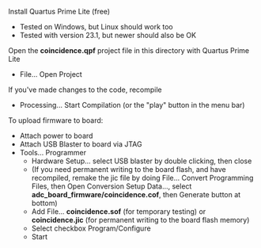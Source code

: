 Install Quartus Prime Lite (free)
 - Tested on Windows, but Linux should work too
 - Tested with version 23.1, but newer should also be OK

Open the **coincidence.qpf** project file in this directory with Quartus Prime Lite
 - File... Open Project

If you've made changes to the code, recompile
 - Processing... Start Compilation (or the "play" button in the menu bar)

To upload firmware to board:
 - Attach power to board
 - Attach USB Blaster to board via JTAG
 - Tools... Programmer
   - Hardware Setup... select USB blaster by double clicking, then close
   - (If you need permanent writing to the board flash, and have recompiled, remake the jic file by doing File... Convert Programming Files, then Open Conversion Setup Data..., select **adc_board_firmware/coincidence.cof**, then Generate button at bottom)
   - Add File... **coincidence.sof** (for temporary testing) or **coincidence.jic** (for permanent writing to the board flash memory)
   - Select checkbox Program/Configure
   - Start
 
